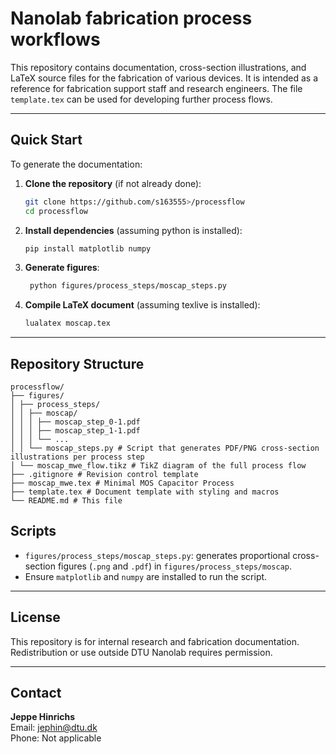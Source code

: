 # Nanolab fabrication process workflows

This repository contains documentation, cross-section illustrations, and LaTeX source files for the fabrication of various devices. It is intended as a reference for fabrication support staff and research engineers. The file `template.tex` can be used for developing further process flows.

---

## Quick Start

To generate the documentation:

1. **Clone the repository** (if not already done):
   ```bash
   git clone https://github.com/s163555>/processflow
   cd processflow
   ```
2. **Install dependencies** (assuming python is installed):
   ```bash
   pip install matplotlib numpy
   ```
3. **Generate figures**:
   ```bash
	python figures/process_steps/moscap_steps.py
   ```
4. **Compile LaTeX document** (assuming texlive is installed):
   ```bash
   lualatex moscap.tex
	```

---

## Repository Structure

```
processflow/
├── figures/
│ ├── process_steps/
│ │ ├── moscap/
│ │ │ ├── moscap_step_0-1.pdf
│ │ │ ├── moscap_step_1-1.pdf
│ │ │ └── ...
│ │ └── moscap_steps.py # Script that generates PDF/PNG cross-section illustrations per process step
│ └── moscap_mwe_flow.tikz # TikZ diagram of the full process flow
├── .gitignore # Revision control template
├── moscap_mwe.tex # Minimal MOS Capacitor Process
├── template.tex # Document template with styling and macros
└── README.md # This file
```

## Scripts

- `figures/process_steps/moscap_steps.py`: generates proportional cross-section figures (`.png` and `.pdf`) in `figures/process_steps/moscap`.  
- Ensure `matplotlib` and `numpy` are installed to run the script.

---

## License

This repository is for internal research and fabrication documentation. Redistribution or use outside DTU Nanolab requires permission.

---

## Contact

**Jeppe Hinrichs**  
Email: jephin@dtu.dk  
Phone: Not applicable